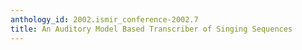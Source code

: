 ```yaml
---
anthology_id: 2002.ismir_conference-2002.7
title: An Auditory Model Based Transcriber of Singing Sequences
---
```

